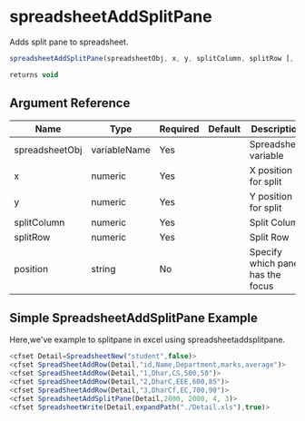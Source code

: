 # spreadsheetAddSplitPane

Adds split pane to spreadsheet.

```javascript
spreadsheetAddSplitPane(spreadsheetObj, x, y, splitColumn, splitRow [, position])
```

```javascript
returns void
```

## Argument Reference

| Name | Type | Required | Default | Description | Values |
| --- | --- | --- | --- | --- | --- |
| spreadsheetObj | variableName | Yes |  | Spreadsheet variable |  |
| x | numeric | Yes |  | X position for split |  |
| y | numeric | Yes |  | Y position for split |  |
| splitColumn | numeric | Yes |  | Split Column |  |
| splitRow | numeric | Yes |  | Split Row |  |
| position | string | No |  | Specify which pane has the focus | /Users/garethedwards/development/github/cfdocs/docs/functions/spreadsheetaddsplitpane.md|UPPER_RIGHT |

## Simple SpreadsheetAddSplitPane Example

Here,we've example to splitpane in excel using spreadsheetaddsplitpane.

```javascript
<cfset Detail=SpreadsheetNew("student",false)>
<cfset SpreadSheetAddRow(Detail,"id,Name,Department,marks,average")>
<cfset SpreadSheetAddRow(Detail,"1,Dhar,CS,500,50")>
<cfset SpreadSheetAddRow(Detail,"2,DharC,EEE,600,85")>
<cfset SpreadSheetAddRow(Detail,"3,DharCf,EC,700,90")>
<cfset SpreadsheetAddSplitPane(Detail,2000, 2000, 4, 3)>
<cfset SpreadsheetWrite(Detail,expandPath("./Detail.xls"),true)>
```
